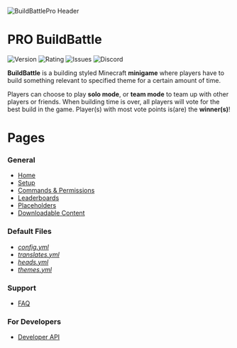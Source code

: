 ![BuildBattlePro Header](https://i.imgur.com/4xWDCJJ.png)
# PRO BuildBattle 
![Version](https://img.shields.io/spiget/version/49587?label=Latest%20Official%20Release)
![Rating](https://img.shields.io/spiget/stars/49587?label=Rating)
![Issues](https://img.shields.io/github/issues/Drawethree/PRO-BuildBattle?label=Issues&logo=GitHub)
![Discord](https://img.shields.io/discord/505846258867372033?label=Discord&logo=Discord)


**BuildBattle** is a building styled Minecraft **minigame** where players have to build something relevant to specified theme for a certain amount of time. 

Players can choose to play **solo mode**, or **team mode** to team up with other players or friends. When building time is over, all players will vote for the best build in the game. Player(s) with most vote points is(are) the **winner(s)**!

# Pages
### General
* [Home](https://github.com/Drawethree/PRO-BuildBattle/wiki)
* [Setup](https://github.com/Drawethree/PRO-BuildBattle/wiki/Setup)
* [Commands & Permissions](https://github.com/Drawethree/PRO-BuildBattle/wiki/Commands-&-Permissions)
* [Leaderboards](https://github.com/Drawethree/PRO-BuildBattle/wiki/Leaderboards)
* [Placeholders](https://github.com/Drawethree/PRO-BuildBattle/wiki/Placeholders)
* [Downloadable Content](https://github.com/Drawethree/PRO-BuildBattle/wiki/Downloadable-Content)
### Default Files
* [_config.yml_](https://github.com/Drawethree/PRO-BuildBattle/wiki/config.yml)
* [_translates.yml_](https://github.com/Drawethree/PRO-BuildBattle/wiki/translates.yml)
* [_heads.yml_](https://github.com/Drawethree/PRO-BuildBattle/wiki/heads.yml)
* [_themes.yml_](https://github.com/Drawethree/PRO-BuildBattle/wiki/themes.yml)
### Support
* [FAQ](https://github.com/Drawethree/PRO-BuildBattle/wiki/Frequently-Asked-Questions)
### For Developers
* [Developer API](https://github.com/Drawethree/PRO-BuildBattle/wiki/Developer-API)
